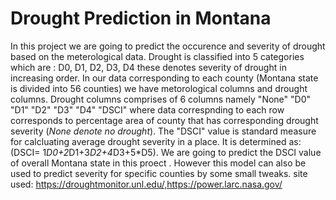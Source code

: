 # Drought Prediction in Montana
In this project we are going to predict the occurence and severity of drought based on the meterological data. 
Drought is classified into 5 categories which are : D0, D1, D2, D3, D4 these denotes severity of drought in increasing order. 
In our data corresponding to each county (Montana state is divided into 56 counties) we have metorological columns and drought columns. Drought columns comprises of 6 columns namely "None" "D0" "D1" "D2" "D3" "D4" "DSCI" where data correspnding to each row corresponds to percentage area of county that has corresponding drought severity (*None denote no drought*).
The "DSCI" value is standard measure for calcluating average drought severity in a place. It is determined as: (DSCI= 1*D0+2*D1+3*D2+4*D3+5*D5).
We are going to predict the DSCI value of overall Montana state in this proect . However this model can also be used to predict severity for specific counties by some small tweaks. 
site used: https://droughtmonitor.unl.edu/,https://power.larc.nasa.gov/
